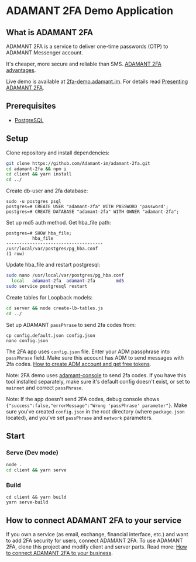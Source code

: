 # ADAMANT 2FA Demo Application

## What is ADAMANT 2FA

ADAMANT 2FA is a service to deliver one-time passwords (OTP) to ADAMANT Messenger account.

It's cheaper, more secure and reliable than SMS. [ADAMANT 2FA advantages](https://medium.com/adamant-im/adamant-is-working-on-a-perfect-2fa-solution-15280b8a3349).

Live demo is available at [2fa-demo.adamant.im](https://2fa-demo.adamant.im/signup). For details read [Presenting ADAMANT 2FA](https://medium.com/adamant-im/presenting-adamant-2fa-838db2322f7a).

## Prerequisites

* [PostgreSQL](https://www.postgresql.org/download/)

## Setup

Clone repository and install dependencies:

``` bash
git clone https://github.com/Adamant-im/adamant-2fa.git
cd adamant-2fa && npm i
cd client && yarn install
cd ../
```

Create db-user and 2fa database:

```
sudo -u postgres psql
postgres=# CREATE USER "adamant-2fa" WITH PASSWORD 'password';
postgres=# CREATE DATABASE "adamant-2fa" WITH OWNER "adamant-2fa";
```

Set up md5 auth method.
Get hba_file path:

```
postgres=# SHOW hba_file;
          hba_file
-------------------------------------
/usr/local/var/postgres/pg_hba.conf
(1 row)
```

Update hba_file and restart postgresql:

``` bash
sudo nano /usr/local/var/postgres/pg_hba.conf
  local   adamant-2fa  adamant-2fa        md5
sudo service postgresql restart
```

Create tables for Loopback models:

``` bash
cd server && node create-lb-tables.js
cd ../
```

Set up ADAMANT `passPhrase` to send 2fa codes from:

```
cp config.default.json config.json
nano config.json
```

The 2FA app uses `config.json` file. Enter your ADM passphrase into `passPhrase` field. Make sure this account has ADM to send messages with 2fa codes. [How to create ADM account and get free tokens](https://medium.com/adamant-im/how-to-start-with-a-blockchain-messenger-54d1eb9704e6).

Note: 2FA demo uses [adamant-console](https://github.com/Adamant-im/adamant-console/) to send 2fa codes. If you have this tool installed separately, make sure it's default config doesn't exist, or set to `mainnet` and correct `passPhrase`.

Note: If the app doesn't send 2FA codes, debug console shows `{"success":false,"errorMessage":"Wrong 'passPhrase' parameter"}`. Make sure you've created `config.json` in the root directory (where `package.json` located), and you've set `passPhrase` and `network` parameters.

## Start

### Serve (Dev mode)

``` bash
node .
cd client && yarn serve
```

### Build

```
cd client && yarn build
yarn serve-build
```

## How to connect ADAMANT 2FA to your service

If you own a service (as email, exchange, financial interface, etc.) and want to add 2FA security for users, connect ADAMANT 2FA. To use ADAMANT 2FA, clone this project and modify client and server parts. Read more: [How to connect ADAMANT 2FA to your business](https://medium.com/adamant-im/go-to-secure-2fa-on-a-blockchain-344500a5f010).

